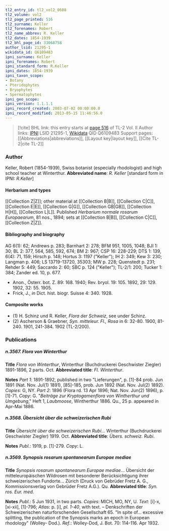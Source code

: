 ```yaml
---
tl2_entry_id: tl2_vol2_0608
tl2_volume: vol2
tl2_page_printed: 516
tl2_surname: Keller
tl2_forenames: Robert
tl2_name_abbrev: R. Keller
tl2_dates: 1854-1939
tl2_bhl_page_id: 33068758
author_lsid: 21295-1
wikidata_id: Q6109483
ipni_surname: Keller
ipni_forenames: Robert
ipni_standard_form: R.Keller
ipni_dates: 1854-1939
ipni_taxon_scope: 
- Botany
- Pteridophytes
- Bryophytes
- Spermatophytes
ipni_geo_scope: 
ipni_version: 1.1.1.1
ipni_record_created: 2003-07-02 00:00:00.0
ipni_record_modified: 2013-05-15 11:46:56.0
---
```


> [!cite] BHL link: this entry starts at [page 516](https://www.biodiversitylibrary.org/page/33068758) of TL-2 Vol. II
> Author links: [IPNI](https://www.ipni.org/a/21295-1) LSID 21295-1, [Wikidata](https://www.wikidata.org/wiki/Q6109483) QID Q6109483
> Support pages: [[Abbreviations|abbreviations]], [[Layout key|layout key]], [[Cite TL-2|cite TL-2]]

### Author

Keller, Robert (1854-1939), Swiss botanist (especially rhodologist) and high school teacher at Winterthur. 
**Abbreviated name**: *R. Keller* \[standard form in IPNI: *R.Keller*\]

#### Herbarium and types

[[Collection Z|Z]]; other material at [[Collection B|B]], [[Collection C|C]], [[Collection E|E]], [[Collection G|G]], [[Collection GB|GB]], [[Collection H|H]], [[Collection L|L]]. Published *Herbarium normale rosarum Europaearum*, 81 nos., 1894; sets at [[Collection B|B]], [[Collection C|C]], [[Collection Z|Z]].

#### Bibliography and biography

AG 6(1): 62; Andrews p. 283; Barnhart 2: 278; BFM 951, 1005, 1048; BJI 1: 30; BL 2: 377, 564, 585, 592, 674; BM 2: 967; CSP 16: 228-229; DTS 1: 139, 6(4): 71, 159; Hirsch p. 148; Hortus 3: 1197 ("Keller"); IH 2: 349; Kew 3: 230; Langman p. 406; LS 13719-13720, 35303; MW p. 228; Quenstedt p. 231; Rehder 5: 449; Saccardo 2: 60; SBC p. 124 ("Keller"); TL-2/1: 200; Tucker 1: 384; Zander ed. 10, p. 677.
- Anon., Österr. bot. Z. 89: 168. 1940; Rev. bryol. 19: 105. 1892, 29: 129. 1902, 32: 55. 1905.
- Frick, J., *in* Dict. hist. biogr. Suisse 4: 340. 1928.

#### Composite works

- (1) H. Schinz und R. Keller, *Flora der Schweiz*, see under Schinz.
- (2) Ascherson & Graebner, *Syn. mitteleur. Fl., Rosa* in 6: 32-80. 1900, 81-240. 1901, 241-384. 1902 (TL-2/200).

### Publications

##### n.3567. Flora von Winterthur

**Title**
*Flora von Winterthur*, Winterthur (Buchdruckerei Geschwister Ziegler) 1891-1896, 2 parts. Oct.
**Abbreviated title**: *Fl. Winterthur*.

**Notes**
*Part 1*: 1891-1892, published in two "Lieferungen", p. \[1\]-84 prob. Jun 1891 (Nat. Nov. Jul(1) 1891), \[85\]-185, prob. Jun 1892 (Nat. Nov. Jul(2) 1892). *Copies*: G, NY.
*Part 2*: 1896 (Flora rd. 13 Apr 1896; Nat. Nov. Jun(2) 1896), p. \[1\]-71. *Copy*: G.
"*Beiträge zur Kryptogamenflora von Wintherthur und Umgebung*," Heft 1, *Laubmoose*, Wintherthur 1886. Qu., 25 p. appeared in Apr-Mai 1886.

##### n.3568. Übersicht über die schweizerischen Rubi

**Title**
*Übersicht über die schweizerischen Rubi*... Winterthur (Buchdruckerei Geschwister Ziegler) 1919. Oct.
**Abbreviated title**: *Übers. schweiz. Rubi*.

**Notes**
*Publ*.: 1919, p. \[1\]-279. *Copy*: L.

##### n.3569. Synopsis rosarum spontanearum Europae mediae

**Title**
*Synopsis rosarum spontanearum Europae mediae*... Übersicht der mitteleuropäischen Wildrosen mit besonderer Berücksichtigung ihrer schweizerischen Fundorte... Zürich (Druck von Gebrüder Fretz A. G., Kommissionsverlag von Gebrüder Fretz A.G.). Qu.
**Abbreviated title**: *Syn. ros. Eur. med.*

**Notes**
*Publ*.: 5 Jun 1931, in two parts. *Copies*: MICH, MO, NY, U. *Text*: \[i\]-x, \[xi-xii\], \[1\]-796; *Atlas*: p. \[i\], *pl. 1-40*, with text. – Denkschriften der Schweizerischen naturforschenden Gesellschaft 65. "In spite of... excessive splitting, the publication of the Synopsis marks an epoch in European rhodology" (Wolley- Dod.).
*Ref*.: Wolley-Dod, J. Bot. 70: 114-116. Apr 1932.

